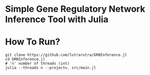 # Simple Gene Regulatory Network Inference Tool with Julia

# How To Run?
```
git clone https://github.com/lutrarutra/GRNInference.jl
cd GRNInference.jl
# 'n' number of threads (int)
julia --threads n --project=. src/main.jl
```
